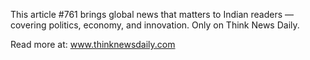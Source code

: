 This article #761 brings global news that matters to Indian readers — covering politics, economy, and innovation. Only on Think News Daily.

Read more at: www.thinknewsdaily.com